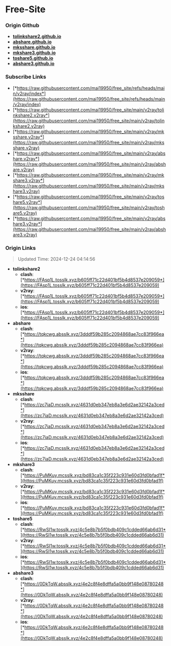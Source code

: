 # Free-Site

### Origin Github

- [**tolinkshare2.github.io**](https://github.com/tolinkshare2/tolinkshare2.github.io)
- [**abshare.github.io**](https://github.com/abshare/abshare.github.io)
- [**mksshare.github.io**](https://github.com/mksshare/mksshare.github.io)
- [**mkshare3.github.io**](https://github.com/mkshare3/mkshare3.github.io)
- [**toshare5.github.io**](https://github.com/toshare5/toshare5.github.io)
- [**abshare3.github.io**](https://github.com/abshare3/abshare3.github.io)

### Subscribe Links

- [*https://raw.githubusercontent.com/mai19950/free_site/refs/heads/main/v2ray/index*](https://raw.githubusercontent.com/mai19950/free_site/refs/heads/main/v2ray/index)
- [*https://raw.githubusercontent.com/mai19950/free_site/main/v2ray/tolinkshare2.v2ray*](https://raw.githubusercontent.com/mai19950/free_site/main/v2ray/tolinkshare2.v2ray)
- [*https://raw.githubusercontent.com/mai19950/free_site/main/v2ray/mksshare.v2ray*](https://raw.githubusercontent.com/mai19950/free_site/main/v2ray/mksshare.v2ray)
- [*https://raw.githubusercontent.com/mai19950/free_site/main/v2ray/abshare.v2ray*](https://raw.githubusercontent.com/mai19950/free_site/main/v2ray/abshare.v2ray)
- [*https://raw.githubusercontent.com/mai19950/free_site/main/v2ray/mkshare3.v2ray*](https://raw.githubusercontent.com/mai19950/free_site/main/v2ray/mkshare3.v2ray)
- [*https://raw.githubusercontent.com/mai19950/free_site/main/v2ray/toshare5.v2ray*](https://raw.githubusercontent.com/mai19950/free_site/main/v2ray/toshare5.v2ray)
- [*https://raw.githubusercontent.com/mai19950/free_site/main/v2ray/abshare3.v2ray*](https://raw.githubusercontent.com/mai19950/free_site/main/v2ray/abshare3.v2ray)

### Origin Links

> Updated Time: 2024-12-24 04:14:56

- **tolinkshare2**
  - **clash**: [*https://FAsp1L.tosslk.xyz/b605ff71c22d401bf5b4d8537e209059*](https://FAsp1L.tosslk.xyz/b605ff71c22d401bf5b4d8537e209059)
  - **v2ray**: [*https://FAsp1L.tosslk.xyz/b605ff71c22d401bf5b4d8537e209059*](https://FAsp1L.tosslk.xyz/b605ff71c22d401bf5b4d8537e209059)
  - **ios**: [*https://FAsp1L.tosslk.xyz/b605ff71c22d401bf5b4d8537e209059*](https://FAsp1L.tosslk.xyz/b605ff71c22d401bf5b4d8537e209059)
- **abshare**
  - **clash**: [*https://tqkcwg.absslk.xyz/3dddf59b285c2094868ae7cc83f966ea*](https://tqkcwg.absslk.xyz/3dddf59b285c2094868ae7cc83f966ea)
  - **v2ray**: [*https://tqkcwg.absslk.xyz/3dddf59b285c2094868ae7cc83f966ea*](https://tqkcwg.absslk.xyz/3dddf59b285c2094868ae7cc83f966ea)
  - **ios**: [*https://tqkcwg.absslk.xyz/3dddf59b285c2094868ae7cc83f966ea*](https://tqkcwg.absslk.xyz/3dddf59b285c2094868ae7cc83f966ea)
- **mksshare**
  - **clash**: [*https://zc7iaD.mcsslk.xyz/4631d0eb347eb8a3e6d2ae32142a3ced*](https://zc7iaD.mcsslk.xyz/4631d0eb347eb8a3e6d2ae32142a3ced)
  - **v2ray**: [*https://zc7iaD.mcsslk.xyz/4631d0eb347eb8a3e6d2ae32142a3ced*](https://zc7iaD.mcsslk.xyz/4631d0eb347eb8a3e6d2ae32142a3ced)
  - **ios**: [*https://zc7iaD.mcsslk.xyz/4631d0eb347eb8a3e6d2ae32142a3ced*](https://zc7iaD.mcsslk.xyz/4631d0eb347eb8a3e6d2ae32142a3ced)
- **mkshare3**
  - **clash**: [*https://PuMKuy.mcsslk.xyz/bd83ca1c35f223c931e60d3fd0bfad1f*](https://PuMKuy.mcsslk.xyz/bd83ca1c35f223c931e60d3fd0bfad1f)
  - **v2ray**: [*https://PuMKuy.mcsslk.xyz/bd83ca1c35f223c931e60d3fd0bfad1f*](https://PuMKuy.mcsslk.xyz/bd83ca1c35f223c931e60d3fd0bfad1f)
  - **ios**: [*https://PuMKuy.mcsslk.xyz/bd83ca1c35f223c931e60d3fd0bfad1f*](https://PuMKuy.mcsslk.xyz/bd83ca1c35f223c931e60d3fd0bfad1f)
- **toshare5**
  - **clash**: [*https://RwSI1w.tosslk.xyz/4c5e8b7b5f0bdb409c1cdded66ab6d31*](https://RwSI1w.tosslk.xyz/4c5e8b7b5f0bdb409c1cdded66ab6d31)
  - **v2ray**: [*https://RwSI1w.tosslk.xyz/4c5e8b7b5f0bdb409c1cdded66ab6d31*](https://RwSI1w.tosslk.xyz/4c5e8b7b5f0bdb409c1cdded66ab6d31)
  - **ios**: [*https://RwSI1w.tosslk.xyz/4c5e8b7b5f0bdb409c1cdded66ab6d31*](https://RwSI1w.tosslk.xyz/4c5e8b7b5f0bdb409c1cdded66ab6d31)
- **abshare3**
  - **clash**: [*https://0DkTqW.absslk.xyz/4e2c8f4e8dffa5a0bb9f148e08780248*](https://0DkTqW.absslk.xyz/4e2c8f4e8dffa5a0bb9f148e08780248)
  - **v2ray**: [*https://0DkTqW.absslk.xyz/4e2c8f4e8dffa5a0bb9f148e08780248*](https://0DkTqW.absslk.xyz/4e2c8f4e8dffa5a0bb9f148e08780248)
  - **ios**: [*https://0DkTqW.absslk.xyz/4e2c8f4e8dffa5a0bb9f148e08780248*](https://0DkTqW.absslk.xyz/4e2c8f4e8dffa5a0bb9f148e08780248)
